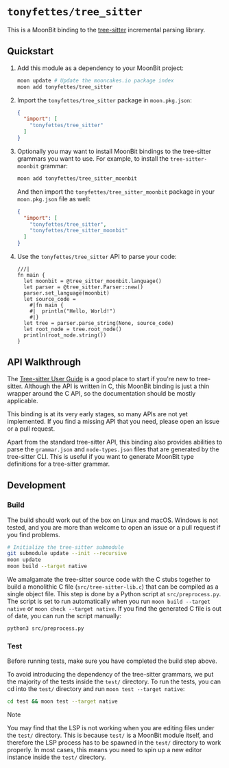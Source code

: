 # `tonyfettes/tree_sitter`

This is a MoonBit binding to the
[tree-sitter](https://tree-sitter.github.io/tree-sitter/index.html) incremental
parsing library.

## Quickstart

1. Add this module as a dependency to your MoonBit project:

   ```bash
   moon update # Update the mooncakes.io package index
   moon add tonyfettes/tree_sitter
   ```

2. Import the `tonyfettes/tree_sitter` package in `moon.pkg.json`:

   ```json
   {
     "import": [
       "tonyfettes/tree_sitter"
     ]
   }
   ```

3. Optionally you may want to install MoonBit bindings to the tree-sitter
   grammars you want to use. For example, to install the `tree-sitter-moonbit`
   grammar:

   ```bash
   moon add tonyfettes/tree_sitter_moonbit
   ```

   And then import the `tonyfettes/tree_sitter_moonbit` package in your
   `moon.pkg.json` file as well:

    ```json
    {
      "import": [
        "tonyfettes/tree_sitter",
        "tonyfettes/tree_sitter_moonbit"
      ]
    }
    ```

4. Use the `tonyfettes/tree_sitter` API to parse your code:

   ```moonbit
   ///|
   fn main {
     let moonbit = @tree_sitter_moonbit.language()
     let parser = @tree_sitter.Parser::new()
     parser.set_language(moonbit)
     let source_code =
       #|fn main {
       #|  println("Hello, World!")
       #|}
     let tree = parser.parse_string(None, source_code)
     let root_node = tree.root_node()
     println(root_node.string())
   }
   ```

## API Walkthrough

The [Tree-sitter User Guide](https://tree-sitter.github.io/tree-sitter/) is a
good place to start if you're new to tree-sitter. Although the API is written in
C, this MoonBit binding is just a thin wrapper around the C API, so the
documentation should be mostly applicable.

This binding is at its very early stages, so many APIs are not yet implemented.
If you find a missing API that you need, please open an issue or a pull request.

Apart from the standard tree-sitter API, this binding also provides
abilities to parse the `grammar.json` and `node-types.json` files that are
generated by the tree-sitter CLI. This is useful if you want to generate
MoonBit type definitions for a tree-sitter grammar.

## Development

### Build

The build should work out of the box on Linux and macOS. Windows is not tested,
and you are more than welcome to open an issue or a pull request if you find
problems.

```bash
# Initialize the tree-sitter submodule
git submodule update --init --recursive
moon update
moon build --target native
```

We amalgamate the tree-sitter source code with the C stubs together to build a
monolithic C file (`src/tree-sitter-lib.c`) that can be compiled as a single
object file. This step is done by a Python script at `src/preprocess.py`. The
script is set to run automatically when you run `moon build --target native` or
`moon check --target native`. If you find the generated C file is out of date,
you can run the script manually:

```bash
python3 src/preprocess.py
```

### Test

Before running tests, make sure you have completed the build step above.

To avoid introducing the dependency of the tree-sitter grammars, we put the
majority of the tests inside the `test/` directory. To run the tests, you can
cd into the `test/` directory and run `moon test --target native`:

```bash
cd test && moon test --target native
```

> [!NOTE]
> You may find that the LSP is not working when you are editing files under
> the `test/` directory. This is because `test/` is a MoonBit module itself,
> and therefore the LSP process has to be spawned in the `test/` directory
> to work properly. In most cases, this means you need to spin up a new editor
> instance inside the `test/` directory.
